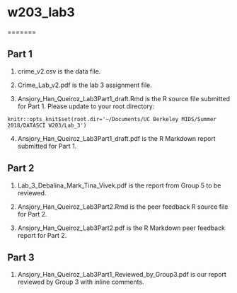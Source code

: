 # w203_lab3
=======

Part 1
------
1. crime_v2.csv is the data file.

2. Crime_Lab_v2.pdf is the lab 3 assignment file.

3. Ansjory_Han_Queiroz_Lab3Part1_draft.Rmd is the R source file submitted for Part 1. Please update to your root directory:

```{r setup, include=FALSE}
knitr::opts_knit$set(root.dir='~/Documents/UC Berkeley MIDS/Summer 2018/DATASCI W203/Lab_3')
```

4. Ansjory_Han_Queiroz_Lab3Part1_draft.pdf is the R Markdown report submitted for Part 1.


Part 2
------
1. Lab_3_Debalina_Mark_Tina_Vivek.pdf is the report from Group 5 to be reviewed.

2. Ansjory_Han_Queiroz_Lab3Part2.Rmd is the peer feedback R source file for Part 2.

3. Ansjory_Han_Queiroz_Lab3Part2.pdf is the R Markdown peer feedback report for Part 2.


Part 3
------
1. Ansjory_Han_Queiroz_Lab3Part1_Reviewed_by_Group3.pdf is our report reviewed by Group 3 with inline comments.
